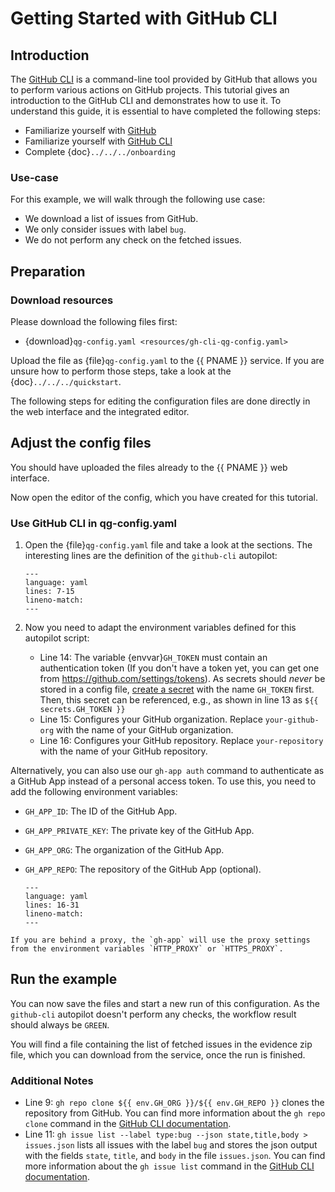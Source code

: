 # Getting Started with GitHub CLI

## Introduction

The [GitHub CLI](https://cli.github.com/) is a command-line tool provided by GitHub that allows you to perform various actions on GitHub projects. This tutorial gives an introduction to the GitHub CLI and demonstrates how to use it. To understand this guide, it is essential to have completed the following steps:

- Familiarize yourself with [GitHub](https://docs.github.com)
- Familiarize yourself with [GitHub CLI](https://cli.github.com/)
- Complete {doc}`../../../onboarding`

### Use-case

For this example, we will walk through the following use case:

- We download a list of issues from GitHub.
- We only consider issues with label `bug`.
- We do not perform any check on the fetched issues.

## Preparation

### Download resources

Please download the following files first:

- {download}`qg-config.yaml <resources/gh-cli-qg-config.yaml>`

Upload the file as {file}`qg-config.yaml` to the {{ PNAME }} service. If you are unsure
how to perform those steps, take a look at the {doc}`../../../quickstart`.

The following steps for editing the configuration files are done directly in the
web interface and the integrated editor.

## Adjust the config files

You should have uploaded the files already to the {{ PNAME }} web interface.

Now open the editor of the config, which you have created for this tutorial.

### Use GitHub CLI in qg-config.yaml

1. Open the {file}`qg-config.yaml` file and take a look at the sections.
   The interesting lines are the definition of the `github-cli` autopilot:

   ```{literalinclude} resources/gh-cli-qg-config.yaml
   ---
   language: yaml
   lines: 7-15
   lineno-match:
   ---
   ```

2. Now you need to adapt the environment variables defined for this autopilot script:
   - Line 14: The variable {envvar}`GH_TOKEN` must contain an
     authentication token (If you don't have a token yet, you can get one from
     <https://github.com/settings/tokens>).
     As secrets should _never_ be stored in a config file, [create a secret](../../../core/secrets/how-to-add-secrets.md) with the name `GH_TOKEN` first.
     Then, this secret can be referenced, e.g., as shown in line 13 as `${{ secrets.GH_TOKEN }}`
   - Line 15: Configures your GitHub organization. Replace `your-github-org` with the name of your GitHub organization.
   - Line 16: Configures your GitHub repository. Replace `your-repository` with the name of your GitHub repository.

Alternatively, you can also use our `gh-app auth` command to authenticate as a GitHub App instead of a personal access token. To use this, you need to add the following environment variables:

- `GH_APP_ID`: The ID of the GitHub App.
- `GH_APP_PRIVATE_KEY`: The private key of the GitHub App.
- `GH_APP_ORG`: The organization of the GitHub App.
- `GH_APP_REPO`: The repository of the GitHub App (optional).

   ```{literalinclude} resources/gh-cli-qg-config.yaml
   ---
   language: yaml
   lines: 16-31
   lineno-match:
   ---
   ```

```{note}
If you are behind a proxy, the `gh-app` will use the proxy settings from the environment variables `HTTP_PROXY` or `HTTPS_PROXY`.
```

## Run the example

You can now save the files and start a new run of this configuration.
As the `github-cli` autopilot doesn't perform any checks, the workflow
result should always be `GREEN`.

You will find a file containing the list of fetched issues in the
evidence zip file, which you can download from the service, once the run is finished.

### Additional Notes

- Line 9: `gh repo clone ${{ env.GH_ORG }}/${{ env.GH_REPO }}` clones the repository from GitHub. You can find more information about the `gh repo clone` command in the [GitHub CLI documentation](https://cli.github.com/manual/gh_repo_clone).
- Line 11: `gh issue list --label type:bug --json state,title,body > issues.json` lists all issues with the label `bug` and stores the json output with the fields `state`, `title`, and `body` in the file `issues.json`. You can find more information about the `gh issue list` command in the [GitHub CLI documentation](https://cli.github.com/manual/gh_issue_list).

